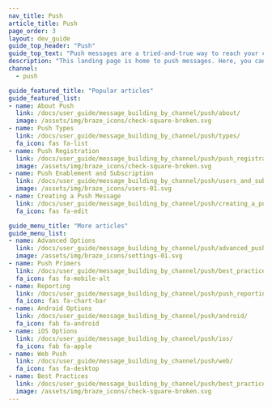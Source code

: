```yaml
---
nav_title: Push
article_title: Push
page_order: 3
layout: dev_guide
guide_top_header: "Push"
guide_top_text: "Push messages are a tried-and-true way to reach your customers via mobile or web. They're useful for driving a user to a specific place, but you should use them wisely. Read any of the following articles or check out our [Push Braze Learning course](https://learning.braze.com/messaging-channels-push) to learn who you can send a push to, how to send it, and what advanced push capabilities Braze offers."
description: "This landing page is home to push messages. Here, you can find articles on push types, push registration, push enablement, push primers, push reporting, and more."
channel:
  - push

guide_featured_title: "Popular articles"
guide_featured_list:
- name: About Push
  link: /docs/user_guide/message_building_by_channel/push/about/
  image: /assets/img/braze_icons/check-square-broken.svg
- name: Push Types
  link: /docs/user_guide/message_building_by_channel/push/types/
  fa_icon: fas fa-list
- name: Push Registration
  link: /docs/user_guide/message_building_by_channel/push/push_registration/
  image: /assets/img/braze_icons/check-square-broken.svg
- name: Push Enablement and Subscription
  link: /docs/user_guide/message_building_by_channel/push/users_and_subscriptions/
  image: /assets/img/braze_icons/users-01.svg
- name: Creating a Push Message
  link: /docs/user_guide/message_building_by_channel/push/creating_a_push_message/
  fa_icon: fas fa-edit

guide_menu_title: "More articles"
guide_menu_list:
- name: Advanced Options
  link: /docs/user_guide/message_building_by_channel/push/advanced_push_options/
  image: /assets/img/braze_icons/settings-01.svg
- name: Push Primers
  link: /docs/user_guide/message_building_by_channel/push/best_practices/push_primer_messages/
  fa_icon: fas fa-mobile-alt
- name: Reporting
  link: /docs/user_guide/message_building_by_channel/push/push_reporting/
  fa_icon: fas fa-chart-bar
- name: Android Options
  link: /docs/user_guide/message_building_by_channel/push/android/
  fa_icon: fab fa-android
- name: iOS Options
  link: /docs/user_guide/message_building_by_channel/push/ios/
  fa_icon: fab fa-apple
- name: Web Push
  link: /docs/user_guide/message_building_by_channel/push/web/
  fa_icon: fas fa-desktop
- name: Best Practices
  link: /docs/user_guide/message_building_by_channel/push/best_practices/
  image: /assets/img/braze_icons/check-square-broken.svg
---
```

<br><br>
